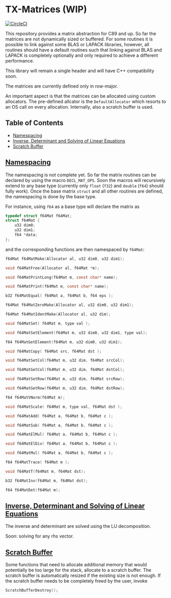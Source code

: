 # TX-Matrices (WIP)
[![CircleCI](https://circleci.com/gh/Tuxonomics/tx-matrices.svg?style=svg)](https://circleci.com/gh/Tuxonomics/tx-matrices)

This repository provides a matrix abstraction for C89 and up. So far the
matrices are not dynamically sized or buffered. For some routines it is
possible to link against some BLAS or LAPACK libraries, however, all routines
should have a default routines such that linking against BLAS and LAPACK is
completely optionally and only required to achieve a different performance.

This library will remain a single header and will have C++ compatibility soon.

The matrices are currently defined only in row-major.

An important aspect is that the matrices can be allocated using custom
allocators. The pre-defined allcator is the `DefaultAllocator` which resorts
to an OS call on every allocation. Internally, also a scratch buffer is used.


## Table of Contents
- [Namespacing](#namespacing)
- [Inverse, Determinant and Solving of Linear Equations](#inverse)
- [Scratch Buffer](#scratchbuffer)


## [Namespacing](#namespacing)
The namespacing is not complete yet. So far the matrix routines can be
declared by using the macro `DECL_MAT_OPS`. Soon the macros will recursively
extend to any base type (currently only `float` (`f32`) and `double` (`f64`)
should fully work). Once the base matrix `struct` and all other routines are
defined, the namespacing is done by the base type.

For instance, using `f64` as a base type will declare the matrix as

```C
typedef struct f64Mat f64Mat;
struct f64Mat {
    u32 dim0;
    u32 dim1;
    f64 *data;
};
```

and the corresponding functions are then namespaced by `f64Mat`:

```C
f64Mat f64MatMake(Allocator al, u32 dim0, u32 dim1);

void f64MatFree(Allocator al, f64Mat *m);

void f64MatPrintLong(f64Mat m, const char* name);

void f64MatPrint(f64Mat m, const char* name);

b32 f64MatEqual( f64Mat a, f64Mat b, f64 eps );

f64Mat f64MatZeroMake(Allocator al, u32 dim0, u32 dim1);

f64Mat f64MatIdentMake(Allocator al, u32 dim);

void f64MatSet( f64Mat m, type val );

void f64MatSetElement(f64Mat m, u32 dim0, u32 dim1, type val);

f64 f64MatGetElement(f64Mat m, u32 dim0, u32 dim1);

void f64MatCopy( f64Mat src, f64Mat dst );

void f64MatSetCol(f64Mat m, u32 dim, f64Mat srcCol);

void f64MatGetCol(f64Mat m, u32 dim, f64Mat dstCol);

void f64MatSetRow(f64Mat m, u32 dim, f64Mat srcRow);

void f64MatGetRow(f64Mat m, u32 dim, f64Mat dstRow);

f64 f64MatVNorm(f64Mat m);

void f64MatScale( f64Mat m, type val, f64Mat dst );

void f64MatAdd( f64Mat a, f64Mat b, f64Mat c );

void f64MatSub( f64Mat a, f64Mat b, f64Mat c );

void f64MatElMul( f64Mat a, f64Mat b, f64Mat c );

void f64MatElDiv( f64Mat a, f64Mat b, f64Mat c );

void f64MatMul( f64Mat a, f64Mat b, f64Mat c );

f64 f64MatTrace( f64Mat m );

void f64MatT(f64Mat m, f64Mat dst);

b32 f64MatInv(f64Mat m, f64Mat dst);

f64 f64MatDet(f64Mat m);
```


## [Inverse, Determinant and Solving of Linear Equations](#inverse)
The inverse and determinant are solved using the LU decomposition.

Soon: solving for any rhs vector.


## [Scratch Buffer](#scratchbuffer)
Some functions that need to allocate additional memory that would potentially
be too large for the stack, allocate to a scratch buffer. The scratch buffer
is automatically resized if the existing size is not enough. If the scratch
buffer needs to be completely freed by the user, invoke
```C
ScratchBufferDestroy();
```



